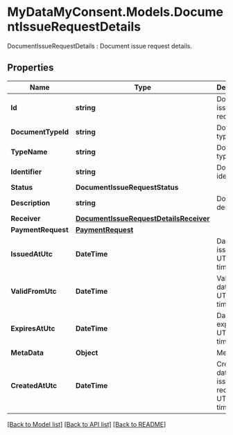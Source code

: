 # MyDataMyConsent.Models.DocumentIssueRequestDetails
DocumentIssueRequestDetails : Document issue request details.

## Properties

Name | Type | Description | Notes
------------ | ------------- | ------------- | -------------
**Id** | **string** | Document issue request Id. | 
**DocumentTypeId** | **string** | Document type Id. | 
**TypeName** | **string** | Document type name. | 
**Identifier** | **string** | Document identifier. | 
**Status** | **DocumentIssueRequestStatus** |  | 
**Description** | **string** | Document description. | 
**Receiver** | [**DocumentIssueRequestDetailsReceiver**](DocumentIssueRequestDetailsReceiver.md) |  | 
**PaymentRequest** | [**PaymentRequest**](PaymentRequest.md) |  | [optional] 
**IssuedAtUtc** | **DateTime** | Datetime of issue in UTC timezone. | 
**ValidFromUtc** | **DateTime** | Valid from datetime in UTC timezone. | 
**ExpiresAtUtc** | **DateTime** | Datetime of expiry in UTC timezone. | [optional] 
**MetaData** | **Object** | Metadata. | [optional] 
**CreatedAtUtc** | **DateTime** | Creation datetime of issue request in UTC timezone. | 

[[Back to Model list]](../README.md#documentation-for-models) [[Back to API list]](../README.md#documentation-for-api-endpoints) [[Back to README]](../README.md)

